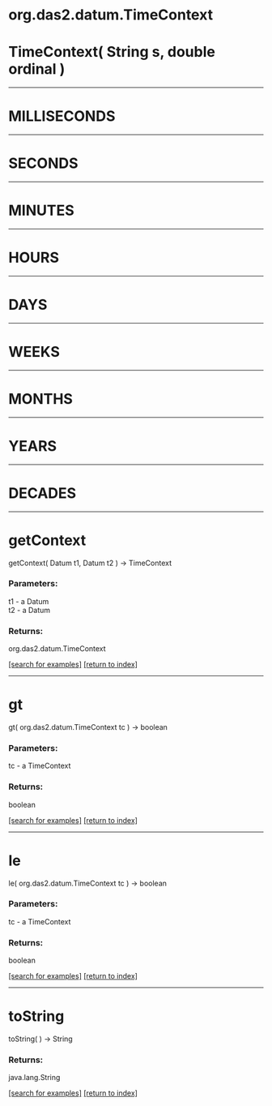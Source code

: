 # org.das2.datum.TimeContext



# TimeContext( String s, double ordinal )


***
<a name="MILLISECONDS"></a>
# MILLISECONDS



***
<a name="SECONDS"></a>
# SECONDS



***
<a name="MINUTES"></a>
# MINUTES



***
<a name="HOURS"></a>
# HOURS



***
<a name="DAYS"></a>
# DAYS



***
<a name="WEEKS"></a>
# WEEKS



***
<a name="MONTHS"></a>
# MONTHS



***
<a name="YEARS"></a>
# YEARS



***
<a name="DECADES"></a>
# DECADES



***
<a name="getContext"></a>
# getContext
getContext( Datum t1, Datum t2 ) &rarr; TimeContext



### Parameters:
t1 - a Datum
<br>t2 - a Datum

### Returns:
org.das2.datum.TimeContext


<a href="https://github.com/autoplot/dev/search?q=getContext&unscoped_q=getContext">[search for examples]</a>
<a href="https://github.com/autoplot/documentation/blob/master/javadoc/index-all.md">[return to index]</a>

***
<a name="gt"></a>
# gt
gt( org.das2.datum.TimeContext tc ) &rarr; boolean



### Parameters:
tc - a TimeContext

### Returns:
boolean


<a href="https://github.com/autoplot/dev/search?q=gt&unscoped_q=gt">[search for examples]</a>
<a href="https://github.com/autoplot/documentation/blob/master/javadoc/index-all.md">[return to index]</a>

***
<a name="le"></a>
# le
le( org.das2.datum.TimeContext tc ) &rarr; boolean



### Parameters:
tc - a TimeContext

### Returns:
boolean


<a href="https://github.com/autoplot/dev/search?q=le&unscoped_q=le">[search for examples]</a>
<a href="https://github.com/autoplot/documentation/blob/master/javadoc/index-all.md">[return to index]</a>

***
<a name="toString"></a>
# toString
toString(  ) &rarr; String



### Returns:
java.lang.String


<a href="https://github.com/autoplot/dev/search?q=toString&unscoped_q=toString">[search for examples]</a>
<a href="https://github.com/autoplot/documentation/blob/master/javadoc/index-all.md">[return to index]</a>


